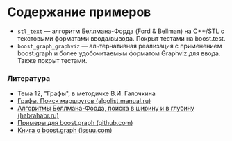 # Содержание примеров

- `stl_text` &mdash; алгоритм Беллмана-Форда (Ford & Bellman) на C++/STL с текстовыми форматами ввода/вывода. Покрыт тестами на boost.test.
- `boost_graph_graphviz` &mdash; альтернативная реализация с применением boost.graph и более удобочитаемым форматом Graphviz для ввода. Также покрыт тестами.

### Литература

- Тема 12, "Графы", в методичке В.И. Галочкина
- [Графы. Поиск маршрутов (algolist.manual.ru)](http://algolist.manual.ru/maths/graphs/index.php)
- [Алгоритмы Беллмана-Форда, поиска в ширину и в глубину (habrahabr.ru)](https://habrahabr.ru/users/alexeykuzmin0/topics/)
- [Примеры для boost.graph (github.com)](https://github.com/richelbilderbeek/BoostGraphTutorial)
- [Книга о boost.graph (issuu.com)](https://issuu.com/stalkerov/docs/cboostgraphlibrary)
